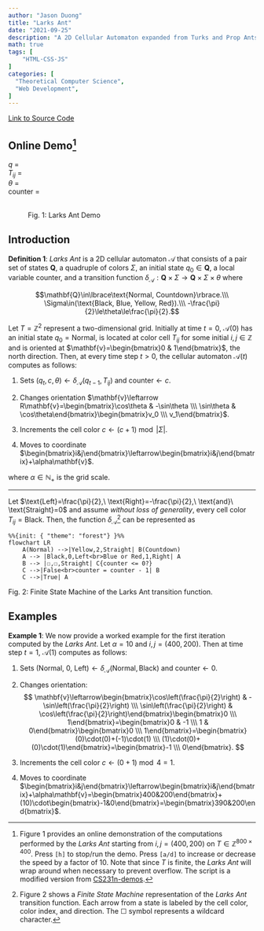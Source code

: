 ```yaml
---
author: "Jason Duong"
title: "Larks Ant"
date: "2021-09-25"
description: "A 2D Cellular Automaton expanded from Turks and Prop Ants [1944]."
math: true
tags: [
    "HTML·CSS·JS"
]
categories: [
  "Theoretical Computer Science",
  "Web Development",
]
---
```


[Link to Source Code](https://github.com/ben-my-to/CPSC-335/tree/main/Project%201)

## Online Demo[^1]

$q$ = <output id="qt"></output><br>
$T_{ij}$ = <output id="tij"></output><br>
$\theta$ = <output id="theta"></output><br>
$\text{counter}$ = <output id="counter"></output>

<figure>
    <canvas width="800" height="400" id="game"></canvas><br>
    <figurecaption>Fig. 1: Larks Ant Demo</figurecaption>
</figure>

<script type="text/javascript">
var canvas = document.getElementById("game");
var context = canvas.getContext("2d");
context.strokeStyle = "black";
var count = 0;

var qt = document.getElementById("qt");
var tij = document.getElementById("tij");
var theta = document.getElementById("theta");
var c = document.getElementById("counter");

const r_states = ["Normal", "Countdown"];
const r_colors = ["Black", "Blue", "Yellow", "Red"];
const colors = ["#000000", "#89CFF0", "#FFF300", "#FF6347"];
const nose = ["N", "W", "S", "E"];
const action = [0, 1, 2, 1];

class Board {
  constructor(cell, width, height) {
    this.cell = cell;
    this.width = width;
    this.height = height;
    this.pixel = new Map();
  }

  increment_color() {
    let pos = "@" + ant.x + ant.y;
    if (this.pixel.has(pos)) {
      this.pixel.set(pos, (board.pixel.get(pos) + 1) % 4);
    } else {
      this.pixel.set(pos, 1);
    }

    context.fillStyle = colors[board.pixel.get(pos)];
    context.strokeRect(ant.x, ant.y, this.cell, this.cell);
    context.fillRect(ant.x, ant.y, this.cell, this.cell);
  }

  get_color(pos) {
    return board.pixel.has(pos) ? board.pixel.get(pos) : 0;
  }
}

class Ant {
  constructor(x, y, state, nose, counter) {
    this.x = x;
    this.y = y;
    this.state = state;
    this.nose = nose;
    this.counter = counter;
  }

  fsm(action) {
    let transition;
    this.counter = board.get_color("@" + ant.x + ant.y);

    if (this.state == 0) {
      if (action == 0) {
        theta.innerHTML = "Left";
        ant.nose = ++ant.nose % 4;
      }
      else if (action == 1) {
        theta.innerHTML = "Right";
        if (ant.nose == 0)
          ant.nose = 3;
        else
          ant.nose--;
      }
      else {
        theta.innerHTML = "Straight";
        this.state = 1;
      }
    }
    else {
      if (this.counter <= 0) {
        this.state = 0;
      } else {
        this.counter--;
      }
    }
  }

  move() {
    let dx = this.x;
    let dy = this.y;
    let size = board.cell;
    let max_width = board.width * size;
    let max_height = board.height * size;

    switch (nose[ant.nose]) {
      case "N": {
        dy = (dy == 0 ? max_height : dy) - size;
        break;
      }
      case "W": {
        dx = (dx == 0 ? max_width : dx) - size;
        break;
      }
      case "S": {
        dy = (dy + size) % max_height;
        break;
      }
      case "E": {
        dx = (dx + size) % max_width;
      }
    }

    this.x = dx; // move ant in x-dir
    this.y = dy; // move ant in y-dir
  }
}

const board = new Board(10, 80, 40);
const ant = new Ant(400, 200, 0, 0, 0);

var halt = false;
var speed = 60;

function update() {
  qt.innerHTML = r_states[ant.state];
  tij.innerHTML = r_colors[board.get_color("@" + ant.x + ant.y)];
  c.innerHTML = ant.counter;
  ant.fsm(action[board.get_color("@" + ant.x + ant.y)]);
  board.increment_color();
  ant.move();
}

function loop() {
  requestAnimationFrame(loop);
  if (++count < speed) return;
  if (!halt) {
    update();
  }
  count = 0;
}

document.addEventListener("keydown", (e) => {
  switch (e.which) {
    case 72:
      halt = !halt;
      break;
    case 65:
      speed = Math.max(1, speed - 10);
      break;
    case 68:
      speed = Math.min(60, speed + 10);
      break;
  }
});

requestAnimationFrame(loop);
</script>

[^1]: Figure 1 provides an online demonstration of the computations performed by the _Larks Ant_ starting from $i,j=(400,200)$ on $T\in\mathbb{Z}^{800\times 400}$. Press `[h]` to stop/run the demo. Press `[a/d]` to increase or decrease the speed by a factor of 10. Note that since $T$ is finite, the _Larks Ant_ will wrap around when necessary to prevent overflow. The script is a modified version from [CS231n-demos](http://vision.stanford.edu/teaching/cs231n-demos/linear-classify/).

## Introduction

<div class="definition">

__Definition 1__: _Larks Ant_ is a 2D cellular automaton $\mathcal{A}$ that consists of a pair set of states $\mathbf{Q}$, a quadruple of colors $\Sigma$, an initial state $q_0\in\mathbf{Q}$, a local variable $\text{counter}$, and a transition function $\delta_\mathcal{A}:\mathbf{Q}\times\Sigma\to\mathbf{Q}\times\Sigma\times\theta$ where

$$\mathbf{Q}\in\lbrace\text{Normal, Countdown}\rbrace.\\\
\Sigma\in(\text{Black, Blue, Yellow, Red}).\\\
-\frac{\pi}{2}\le\theta\le\frac{\pi}{2}.$$

Let $T=\mathbb{Z}^2$ represent a two-dimensional grid. Initially at time $t=0$, $\mathcal{A}(0)$ has an initial state $q_0=\text{Normal}$, is located at color cell $T_{ij}$ for some initial $i,j\in\mathbb{Z}$ and is oriented at $\mathbf{v}=\begin{bmatrix}0 & 1\end{bmatrix}$, the north direction. Then, at every time step $t>0$, the cellular automaton $\mathcal{A}(t)$ computes as follows:

  1. Sets $(q_t,c,\theta) \leftarrow \delta_\mathcal{A}(q_{t-1},T_{ij})$ and $\text{counter}\leftarrow c$.
  2. Changes orientation $\mathbf{v}\leftarrow R\mathbf{v}=\begin{bmatrix}\cos\theta & -\sin\theta \\\ \sin\theta & \cos\theta\end{bmatrix}\begin{bmatrix}v_0 \\\ v_1\end{bmatrix}$.

  3. Increments the cell color $c\leftarrow(c+1)\bmod|\Sigma|$.
  4. Moves to coordinate $\begin{bmatrix}i&j\end{bmatrix}\leftarrow\begin{bmatrix}i&j\end{bmatrix}+\alpha\mathbf{v}$.

where $\alpha\in\mathbb{N}_+$ is the grid scale.

</div >

---

Let $\text{Left}=\frac{\pi}{2},\ \text{Right}=-\frac{\pi}{2},\ \text{and}\ \text{Straight}=0$ and assume _without loss of generality_, every cell color $T_{ij}=\text{Black}$. Then, the function $\delta_\mathcal{A}$[^2] can be represented as

```mermaid
%%{init: { "theme": "forest"} }%%
flowchart LR
    A(Normal) -->|Yellow,2,Straight| B(Countdown)
    A --> |Black,0,Left<br>Blue or Red,1,Right| A
    B --> |☐,☐,Straight| C{counter <= 0?}
    C -->|False<br>counter = counter - 1| B
    C -->|True| A
```

<figcaption>Fig. 2: Finite State Machine of the Larks Ant transition function.</figcaption>

[^2]: Figure 2 shows a _Finite State Machine_ representation of the _Larks Ant_ transition function. Each arrow from a state is labeled by the cell color, color index, and direction. The ☐ symbol represents a wildcard character.

## Examples

<div class="example">

__Example 1__: We now provide a worked example for the first iteration computed by the _Larks Ant_. Let $\alpha=10$ and $i,j=(400,200)$. Then at time step $t=1$, $\mathcal{A}(1)$ computes as follows:

1. Sets ($\text{Normal}$, $0$, $\text{Left})\leftarrow\delta_{\mathcal{A}}(\text{Normal},\text{Black})$ and $\text{counter}\leftarrow 0$.
2. Changes orientation:
$$
\mathbf{v}\leftarrow\begin{bmatrix}\cos\left(\frac{\pi}{2}\right) & -\sin\left(\frac{\pi}{2}\right) \\\ \sin\left(\frac{\pi}{2}\right) & \cos\left(\frac{\pi}{2}\right)\end{bmatrix}\begin{bmatrix}0 \\\ 1\end{bmatrix}=\begin{bmatrix}0 & -1 \\\ 1 & 0\end{bmatrix}\begin{bmatrix}0 \\\ 1\end{bmatrix}=\begin{bmatrix}(0)\cdot(0)+(-1)\cdot(1) \\\ (1)\cdot(0)+(0)\cdot(1)\end{bmatrix}=\begin{bmatrix}-1 \\\ 0\end{bmatrix}.
$$

3. Increments the cell color $c\leftarrow(0+1)\bmod 4=1$.
4. Moves to coordinate $\begin{bmatrix}i&j\end{bmatrix}\leftarrow\begin{bmatrix}i&j\end{bmatrix}+\alpha\mathbf{v}=\begin{bmatrix}400&200\end{bmatrix}+(10)\cdot\begin{bmatrix}-1&0\end{bmatrix}=\begin{bmatrix}390&200\end{bmatrix}$.

</div >
